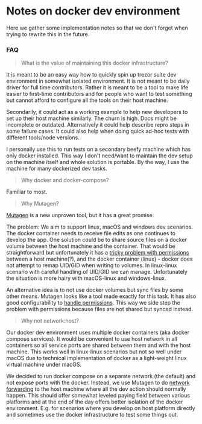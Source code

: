 # Notes on docker dev environment

Here we gather some implementation notes so that we don't forget when trying to rewrite this in the future.

### FAQ

> What is the value of maintaining this docker infrastructure?

It is meant to be an easy way how to quickly spin up trezor suite dev environment in somewhat isolated environment.
It is not meant to be daily driver for full time contributors. Rather it is meant to be a tool to make life 
easier to first-time contributors and for people who want to test something but cannot afford to configure all the tools 
on their host machine.

Secondarily, it could act as a working example to help new developers to set up their host machine similarly. 
The churn is high. Docs might be incomplete or outdated. Alternatively it could help describe repro steps in some 
failure cases. It could also help when doing quick ad-hoc tests with different tools/node versions.

I personally use this to run tests on a secondary beefy machine which has only docker installed.
This way I don't need/want to maintain the dev setup on the machine itself and whole solution is portable.
By the way, I use the machine for many dockerized dev tasks.

> Why docker and docker-compose?

Familiar to most.

> Why Mutagen?

[Mutagen](https://mutagen.io) is a new unproven tool, but it has a great promise.  

The problem: We aim to support linux, macOS and windows dev scenarios. The docker container needs to receive file edits
as one continues to develop the app. One solution could be to share source files on a docker volume between the host 
machine and the container. That would be straightforward but unfortunately it has a [tricky problem with permissions](https://dille.name/blog/2018/07/16/handling-file-permissions-when-writing-to-volumes-from-docker-containers/) 
between a host machine(?), and the docker container (linux) - docker does not attempt to remap UID/GID when writing to 
volumes. In linux-linux scenario with careful handling of UID/GID we can manage. Unfortunately the situation is more 
hairy with macOS-linux and windows-linux.

An alternative idea is to not use docker volumes but sync files by some other means. Mutagen looks like a tool made 
exactly for this task. It has also good configurability to [handle permissions](https://mutagen.io/documentation/synchronization/permissions).
This way we side step the problem with permissions because files are not shared but synced instead.

> Why not network:host?

Our docker dev environment uses multiple docker containers (aka docker compose services). 
It would be convenient to use host network in all containers so all service ports are shared between them and with 
the host machine. This works well in linux-linux scenarios but not so well under macOS due to technical implementation 
of docker as a light-weight linux virtual machine under macOS.

We decided to run docker compose on a separate network (the default) and not expose ports with the docker. Instead,
we use Mutagen to do [network forwarding](https://mutagen.io/documentation/forwarding) to the host machine where all 
the dev action should normally happen. This should offer somewhat leveled paying field between various platforms
and at the end of the day offers better isolation of the docker environment. E.g. for scenarios where you develop
on host platform directly and sometimes use the docker infrastructure to test some things out.
